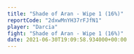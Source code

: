 ```yaml
---
title: "Shade of Aran - Wipe 1 (16%)"
reportCode: "2dxwMnYH37rFJfN1"
player: "Darcia"
fight: "Shade of Aran - Wipe 1 (16%)"
date: 2021-06-30T19:09:58.934000+00:00
---
```

